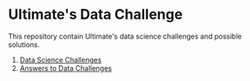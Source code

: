 # Ultimate's Data Challenge

This repository contain Ultimate's data science challenges and possible solutions.

1. [Data Science Challenges](https://github.com/nphan20181/ultimate_data_challenge/blob/master/ultimate_data_science_challenge.pdf)
2. [Answers to Data Challenges](https://github.com/nphan20181/ultimate_data_challenge/blob/master/ultimate_ds_challenge.ipynb)
